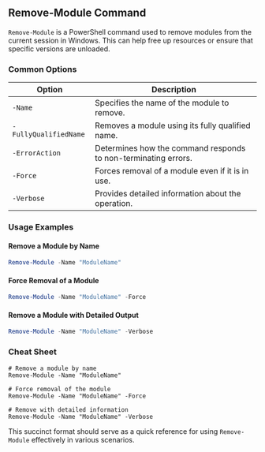 ## Remove-Module Command

`Remove-Module` is a PowerShell command used to remove modules from the current session in Windows. This can help free up resources or ensure that specific versions are unloaded.

### Common Options

| Option              | Description                                                     |
|---------------------|-----------------------------------------------------------------|
| `-Name`             | Specifies the name of the module to remove.                     |
| `-FullyQualifiedName` | Removes a module using its fully qualified name.              |
| `-ErrorAction`      | Determines how the command responds to non-terminating errors.  |
| `-Force`            | Forces removal of a module even if it is in use.                |
| `-Verbose`          | Provides detailed information about the operation.              |

### Usage Examples

#### Remove a Module by Name
```powershell
Remove-Module -Name "ModuleName"
```

#### Force Removal of a Module
```powershell
Remove-Module -Name "ModuleName" -Force
```

#### Remove a Module with Detailed Output
```powershell
Remove-Module -Name "ModuleName" -Verbose
```

### Cheat Sheet

```plaintext
# Remove a module by name
Remove-Module -Name "ModuleName"

# Force removal of the module
Remove-Module -Name "ModuleName" -Force

# Remove with detailed information
Remove-Module -Name "ModuleName" -Verbose
```

This succinct format should serve as a quick reference for using `Remove-Module` effectively in various scenarios.
